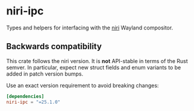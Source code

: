 # niri-ipc

Types and helpers for interfacing with the [niri](https://github.com/YaLTeR/niri) Wayland compositor.

## Backwards compatibility

This crate follows the niri version.
It is **not** API-stable in terms of the Rust semver.
In particular, expect new struct fields and enum variants to be added in patch version bumps.

Use an exact version requirement to avoid breaking changes:

```toml
[dependencies]
niri-ipc = "=25.1.0"
```
